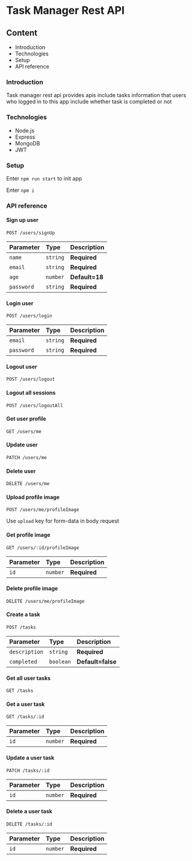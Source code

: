 # Task Manager Rest API

## Content

- Introduction
- Technologies
- Setup
- API reference

### Introduction

Task manager rest api provides apis include tasks information that users who logged in to this app include whether task is completed or not

### Technologies

- Node.js
- Express
- MongoDB
- JWT

### Setup

Enter `npm run start` to init app

Enter `npm i `

### API reference

#### Sign up user

```http
POST /users/signUp
```

| Parameter  | Type     | Description    |
| :--------- | :------- | :------------- |
| `name`     | `string` | **Required**   |
| `email`    | `string` | **Required**   |
| `age`      | `number` | **Default=18** |
| `password` | `string` | **Required**   |

#### Login user

```http
POST /users/login
```

| Parameter  | Type     | Description  |
| :--------- | :------- | :----------- |
| `email`    | `string` | **Required** |
| `password` | `string` | **Required** |

#### Logout user

```http
POST /users/logout
```

#### Logout all sessions

```http
POST /users/logoutAll
```

#### Get user profile

```http
GET /users/me
```

#### Update user

```http
PATCH /users/me
```

#### Delete user

```http
DELETE /users/me
```

#### Upload profile image

```http
POST /users/me/profileImage
```

Use `upload` key for form-data in body request

#### Get profile image

```http
GET /users/:id/profileImage
```

| Parameter | Type     | Description  |
| :-------- | :------- | :----------- |
| `id`      | `number` | **Required** |

#### Delete profile image

```http
DELETE /users/me/profileImage
```

#### Create a task

```http
POST /tasks
```

| Parameter     | Type      | Description       |
| :------------ | :-------- | :---------------- |
| `description` | `string`  | **Required**      |
| `completed`   | `boolean` | **Default=false** |

#### Get all user tasks

```http
GET /tasks
```

#### Get a user task

```http
GET /tasks/:id
```

| Parameter | Type     | Description  |
| :-------- | :------- | :----------- |
| `id`      | `number` | **Required** |

#### Update a user task

```http
PATCH /tasks/:id
```

| Parameter | Type     | Description  |
| :-------- | :------- | :----------- |
| `id`      | `number` | **Required** |

#### Delete a user task

```http
DELETE /tasks/:id
```

| Parameter | Type     | Description  |
| :-------- | :------- | :----------- |
| `id`      | `number` | **Required** |
